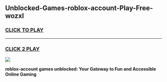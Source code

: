 
## Unblocked-Games-roblox-account-Play-Free-wozxl
<h3>
<a href="https://premium76.site?title=roblox-account&ref=10A">CLICK TO PLAY</a></h3>
<hr>

<h3>
<a href="https://premium76.site?title=roblox-account&ref=10A">CLICK 2 PLAY</a>
  
</h3>

<a href="https://premium76.site?title=roblox-account&ref=10A"><img src="https://clearcache.store/games.png"></a>


**roblox-account games unblocked: Your Gateway to Fun and Accessible Online Gaming**
